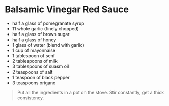 # Balsamic Vinegar Red Sauce
- half a glass of pomegranate syrup
- 11 whole garlic (finely chopped)
- half a glass of brown sugar
- half a glass of honey
- 1 glass of water (blend with garlic)
- 1 cup of mayonnaise
- 1 tablespoon of senf
- 2 tablespoons of milk
- 3 tablespoons of suasm oil
- 2 teaspoons of salt
- 1 teaspoon of black pepper
- 3 teaspoons origano

>Put all the ingredients in a pot on the stove. 
Stir constantly, get a thick consistency.
